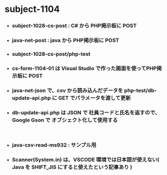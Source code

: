 # subject-1104

- ### subject-1028-cs-post : C# から PHP掲示板に POST 

- ### java-net-post : java から PHP掲示板に POST

- ### subject-1028-cs-post/php-test

- ### cs-form-1104-01 は Visual Studio で作った画面を使ってPHP掲示板に POST

- ### java-net-json で、csv から読み込んだデータを php-test/db-update-api.php に GET でパラメータを渡して更新

- ### db-update-api.php は JSON で 社員コードと氏名を返すので、Google Gson で オブシェクト化して使用する

<br>

- ### java-csv-read-ms932 : サンプル用

- ### Scanner(System.in) は、VSCODE 環境では日本語が使えない( Java を SHIFT_JIS にすると使えたという記事あり )

